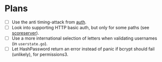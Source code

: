 # Plans

- [ ] Use the anti timing-attack from [auth](https://github.com/martini-contrib/auth/).
- [ ] Look into supporting HTTP basic auth, but only for some paths (see [scoreserver](https://github.com/xyproto/scoreserver)).
- [ ] Use a more international selection of letters when validating usernames (in `userstate.go`).
- [ ] Let HashPassword return an error instead of panic if bcrypt should fail (unlikely), for permissions3.
